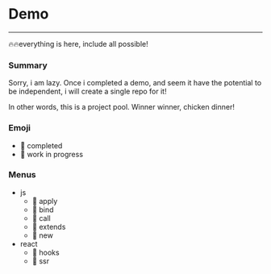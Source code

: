 # Demo
---
🔥🔥everything is here, include all possible!

### Summary
Sorry, i am lazy. Once i completed a demo, and seem it have the potential to be independent, i will create a single repo for it!

In other words, this is a project pool. Winner winner, chicken dinner!

### Emoji
- 🎉 completed 
- 🚧 work in progress

### Menus
- js
    - 🎉 apply
    - 🎉 bind
    - 🎉 call
    - 🎉 extends
    - 🎉 new
- react
    - 🚧 hooks
    - 🚧 ssr 
